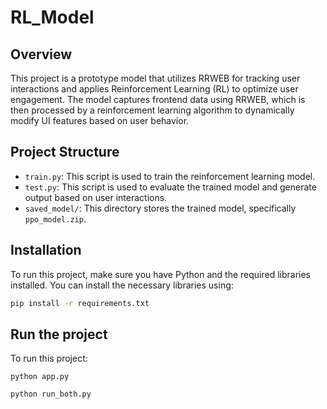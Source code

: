 # RL_Model

## Overview
This project is a prototype model that utilizes RRWEB for tracking user interactions and applies Reinforcement Learning (RL) to optimize user engagement. The model captures frontend data using RRWEB, which is then processed by a reinforcement learning algorithm to dynamically modify UI features based on user behavior.

## Project Structure
- `train.py`: This script is used to train the reinforcement learning model.
- `test.py`: This script is used to evaluate the trained model and generate output based on user interactions.
- `saved_model/`: This directory stores the trained model, specifically `ppo_model.zip`.

## Installation
To run this project, make sure you have Python and the required libraries installed. You can install the necessary libraries using:

```bash
pip install -r requirements.txt
```

## Run the project
To run this project:
```
python app.py
```
```
python run_both.py
```

